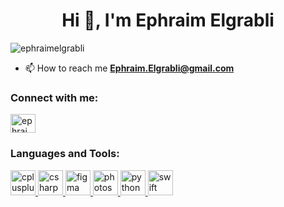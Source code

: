 <h1 align="center">Hi 👋, I'm Ephraim Elgrabli</h1>


<p align="left"> <img src=" ephraimelgrabli&label=Profile%20views&color=0e75b6&style=flat" alt="ephraimelgrabli" /> </p>

- 📫 How to reach me **Ephraim.Elgrabli@gmail.com**

<h3 align="left">Connect with me:</h3>
<p align="left">
<a href="https://linkedin.com/in/ephraim-g-elgrabli" target="blank"><img align="center" src=" linked-in-alt.svg" alt="ephraim g. elgrabli" height="30" width="40" /></a>
</p>

<h3 align="left">Languages and Tools:</h3>
<p align="left"> <a href="https://www.w3schools.com/cpp/" target="_blank" rel="noreferrer"> <img src=" " alt="cplusplus" width="40" height="40"/> </a> <a href="https://www.w3schools.com/cs/" target="_blank" rel="noreferrer"> <img src=" " alt="csharp" width="40" height="40"/> </a> <a href="https://www.figma.com/" target="_blank" rel="noreferrer"> <img src=" " alt="figma" width="40" height="40"/> </a> <a href="https://www.photoshop.com/en" target="_blank" rel="noreferrer"> <img src=" " alt="photoshop" width="40" height="40"/> </a> <a href="https://www.python.org" target="_blank" rel="noreferrer"> <img src=" " alt="python" width="40" height="40"/> </a> <a href="https://developer.apple.com/swift/" target="_blank" rel="noreferrer"> <img src=" " alt="swift" width="40" height="40"/> </a> </p>
